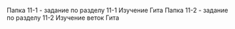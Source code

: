 Папка 11-1 - задание по разделу 11-1 Изучение Гита
Папка 11-2 - задание по разделу 11-2 Изучение веток Гита